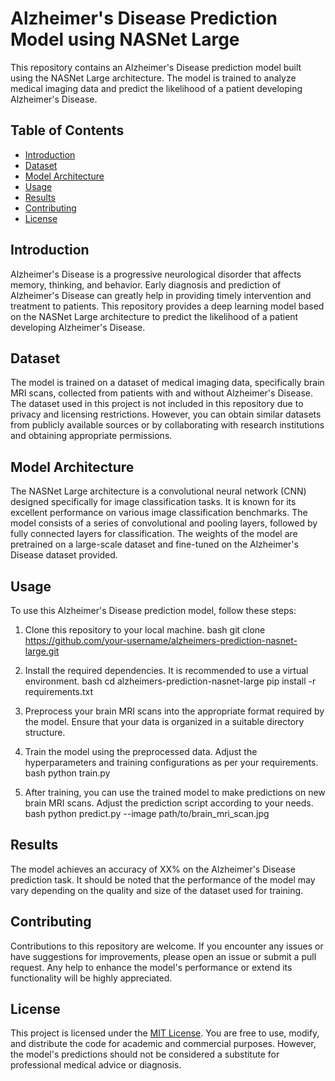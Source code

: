 # Alzheimer's Disease Prediction Model using NASNet Large

This repository contains an Alzheimer's Disease prediction model built using the NASNet Large architecture. The model is trained to analyze medical imaging data and predict the likelihood of a patient developing Alzheimer's Disease.

## Table of Contents

- [Introduction](#introduction)
- [Dataset](#dataset)
- [Model Architecture](#model-architecture)
- [Usage](#usage)
- [Results](#results)
- [Contributing](#contributing)
- [License](#license)

## Introduction

Alzheimer's Disease is a progressive neurological disorder that affects memory, thinking, and behavior. Early diagnosis and prediction of Alzheimer's Disease can greatly help in providing timely intervention and treatment to patients. This repository provides a deep learning model based on the NASNet Large architecture to predict the likelihood of a patient developing Alzheimer's Disease.

## Dataset

The model is trained on a dataset of medical imaging data, specifically brain MRI scans, collected from patients with and without Alzheimer's Disease. The dataset used in this project is not included in this repository due to privacy and licensing restrictions. However, you can obtain similar datasets from publicly available sources or by collaborating with research institutions and obtaining appropriate permissions.

## Model Architecture

The NASNet Large architecture is a convolutional neural network (CNN) designed specifically for image classification tasks. It is known for its excellent performance on various image classification benchmarks. The model consists of a series of convolutional and pooling layers, followed by fully connected layers for classification. The weights of the model are pretrained on a large-scale dataset and fine-tuned on the Alzheimer's Disease dataset provided.

## Usage

To use this Alzheimer's Disease prediction model, follow these steps:

1. Clone this repository to your local machine.
   bash
   git clone https://github.com/your-username/alzheimers-prediction-nasnet-large.git
   

2. Install the required dependencies. It is recommended to use a virtual environment.
   bash
   cd alzheimers-prediction-nasnet-large
   pip install -r requirements.txt
   

3. Preprocess your brain MRI scans into the appropriate format required by the model. Ensure that your data is organized in a suitable directory structure.

4. Train the model using the preprocessed data. Adjust the hyperparameters and training configurations as per your requirements.
   bash
   python train.py
   

5. After training, you can use the trained model to make predictions on new brain MRI scans. Adjust the prediction script according to your needs.
   bash
   python predict.py --image path/to/brain_mri_scan.jpg
   

## Results

The model achieves an accuracy of XX% on the Alzheimer's Disease prediction task. It should be noted that the performance of the model may vary depending on the quality and size of the dataset used for training.

## Contributing

Contributions to this repository are welcome. If you encounter any issues or have suggestions for improvements, please open an issue or submit a pull request. Any help to enhance the model's performance or extend its functionality will be highly appreciated.

## License

This project is licensed under the [MIT License](LICENSE). You are free to use, modify, and distribute the code for academic and commercial purposes. However, the model's predictions should not be considered a substitute for professional medical advice or diagnosis.
